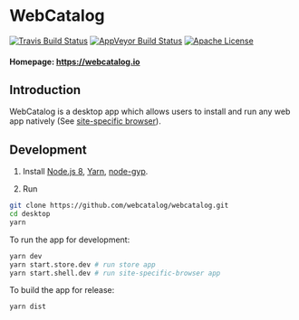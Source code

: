 # WebCatalog

[![Travis Build Status](https://travis-ci.org/webcatalog/webcatalog.svg?branch=master)](https://travis-ci.org/webcatalog/webcatalog)
[![AppVeyor Build Status](https://ci.appveyor.com/api/projects/status/github/webcatalog/webcatalog?branch=master&svg=true)](https://ci.appveyor.com/project/webcatalog/webcatalog/branch/master)
[![Apache License](http://img.shields.io/:license-apache-blue.svg)](https://github.com/webcatalog/webcatalog/blob/master/LICENSE)
#### Homepage: https://webcatalog.io

## Introduction
WebCatalog is a desktop app which allows users to install and run any web app natively (See [site-specific browser](https://en.wikipedia.org/wiki/Site-specific_browser)).

## Development
1. Install [Node.js 8](https://nodejs.org), [Yarn](https://yarnpkg.com), [node-gyp](https://github.com/nodejs/node-gyp#installation).

2. Run
```bash
git clone https://github.com/webcatalog/webcatalog.git
cd desktop
yarn
```

To run the app for development:
```bash
yarn dev
yarn start.store.dev # run store app
yarn start.shell.dev # run site-specific-browser app
```

To build the app for release:
```bash
yarn dist
```
